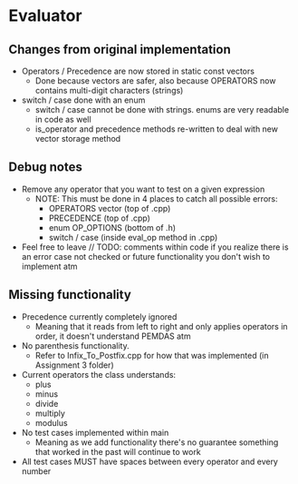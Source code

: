 # Evaluator

## Changes from original implementation
- Operators / Precedence are now stored in static const vectors
	- Done because vectors are safer, also because OPERATORS now contains multi-digit characters (strings)
- switch / case done with an enum
	- switch / case cannot be done with strings. enums are very readable in code as well
	- is_operator and precedence methods re-written to deal with new vector storage method

## Debug notes
- Remove any operator that you want to test on a given expression
	- NOTE: This must be done in 4 places to catch all possible errors:
		- OPERATORS vector (top of .cpp)
		- PRECEDENCE (top of .cpp)
		- enum OP_OPTIONS (bottom of .h)
		- switch / case (inside eval_op method in .cpp)
- Feel free to leave // TODO: comments within code if you realize there is an error case not checked or future functionality you don't wish to implement atm

## Missing functionality
- Precedence currently completely ignored
	- Meaning that it reads from left to right and only applies operators in order, it doesn't understand PEMDAS atm
- No parenthesis functionality. 
	- Refer to Infix_To_Postfix.cpp for how that was implemented (in Assignment 3 folder)
- Current operators the class understands:
	- plus
	- minus
	- divide
	- multiply
	- modulus
- No test cases implemented within main
	- Meaning as we add functionality there's no guarantee something that worked in the past will continue to work
- All test cases MUST have spaces between every operator and every number
